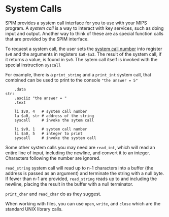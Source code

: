 # System Calls 

SPIM provides a system call interface for you to use with your MIPS program. A
*system call* is a way to interact with key services, such as doing input and
output. Another way to think of these are as special function calls that are
provided by the SPIM interface.

To request a system call, the user sets the [system call
number](systemcalls-table.md) into register `$v0` and the arguments in registers
`$a0-$a3`. The result of the system call, if it returns a value, is found in
`$v0`. The sytem call itself is invoked with the special instruction `syscall`

For example, there is a `print_string` and a `print_int` system call, that
combined can be used to print to the console `"the answer = 5"`

```
    .data
str:
    .asciiz "the answer = "
    .text
    
    li $v0, 4   # system call number
    la $a0, str # address of the string
    syscall     # invoke the sytem call
    
    li $v0, 1   # system call number
    li $a0, 5   # integer to print
    syscall     # invoke the system call
```

Some other system calls you may need are `read_int`, which will read an entire line of input, including the newline, and convert it to an integer. Characters following the number are ignored.

`read_string` system call will read up to n-1 characters into a buffer (the
address is passed as an argument) and terminate the string with a null byte. If
fewer than n-1 are provided, `read_string` reads up to and including the newline,
placing the result in the buffer with a null terminator.

`print_char` and `read_char` do as they suggest.

When working with files, you can use `open`, `write`, and `close` which are the
standard UNIX library calls.

